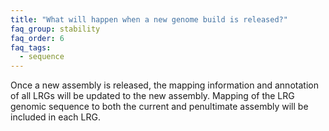 ```yaml
---
title: "What will happen when a new genome build is released?"
faq_group: stability
faq_order: 6
faq_tags:
  - sequence
---
```


Once a new assembly is released, the mapping information and annotation of all LRGs will be updated to the new assembly. Mapping of the LRG genomic sequence to both the current and penultimate assembly will be included in each LRG.
